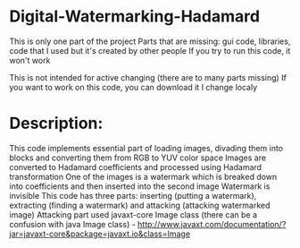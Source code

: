 # Digital-Watermarking-Hadamard

 This is only one part of the project
 Parts that are missing: gui code, libraries, code that I used but it's created by other people
 If you try to run this code, it won't work

 This is not intended for active changing (there are to many parts missing)
 If you want to work on this code, you can download it I change localy

# Description:
 This code implements essential part of loading images, divading them into blocks and converting them from RGB to YUV color space
 Images are converted to Hadamard coefficients and processed using Hadamard transformation
 One of the images is a watermark which is breaked down into coefficients and then inserted into the second image
 Watermark is invisible
 This code has three parts: inserting (putting a watermark), extracting (finding a watermark) and attacking (attacking watermarked image)
 Attacking part used javaxt-core Image class (there can be a confusion with java Image class) - http://www.javaxt.com/documentation/?jar=javaxt-core&package=javaxt.io&class=Image
